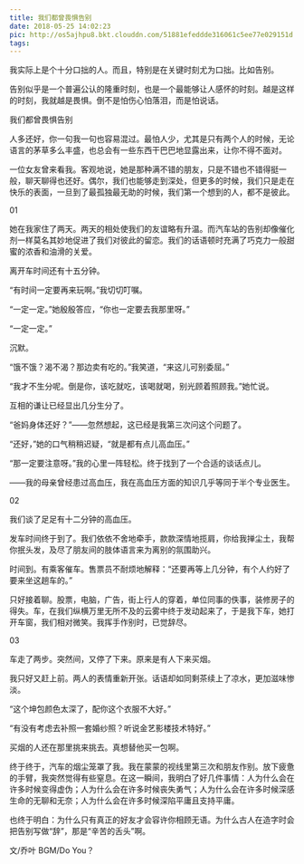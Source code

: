 ```yaml
---
title: 我们都曾畏惧告别
date: 2018-05-25 14:02:23
pic: http://os5ajhpu8.bkt.clouddn.com/51881efeddde316061c5ee77e029151d.jpg?imageslim
tags:
---
```


我实际上是个十分口拙的人。而且，特别是在关键时刻尤为口拙。比如告别。

告别似乎是一个普遍公认的隆重时刻，也是一个最能够让人感怀的时刻。越是这样的时刻，我就越是畏惧。倒不是怕伤心怕落泪，而是怕说话。

我们都曾畏惧告别

人多还好，你一句我一句也容易混过。最怕人少，尤其是只有两个人的时候，无论语言的茅草多么丰盛，也总会有一些东西干巴巴地显露出来，让你不得不面对。

一位女友曾来看我。客观地说，她是那种满不错的朋友，只是不错也不错得挺一般，聊天聊得也还好。偶尔，我们也能够走到深处，但更多的时候，我们只是走在快乐的表面，一旦到了最孤独最无助的时候，我们第一个想到的人，都不是彼此。

01

她在我家住了两天。两天的相处使我们的友谊略有升温。而汽车站的告别却像催化剂一样莫名其妙地促进了我们对彼此的留恋。我们的话语顿时充满了巧克力一般甜蜜的浓香和油滑的关爱。

离开车时间还有十五分钟。

“有时间一定要再来玩啊。”我切切叮嘱。

“一定一定。”她殷殷答应，“你也一定要去我那里呀。”

“一定一定。”

沉默。

“饿不饿？渴不渴？那边卖有吃的。”我笑道，“来这儿可别委屈。”

“我才不生分呢。倒是你，该吃就吃，该喝就喝，别光顾着照顾我。”她忙说。

互相的谦让已经显出几分生分了。

“爸妈身体还好？”——忽然想起，这已经是我第三次问这个问题了。

“还好，”她的口气稍稍迟疑，“就是都有点儿高血压。”

“那一定要注意呀。”我的心里一阵轻松。终于找到了一个合适的谈话点儿。

——我的母亲曾经患过高血压，我在高血压方面的知识几乎等同于半个专业医生。

02

我们谈了足足有十二分钟的高血压。

发车时间终于到了。我们依依不舍地牵手，款款深情地揽肩，你给我掸尘土，我帮你抿头发，及尽了朋友间的肢体语言来为离别的氛围助兴。

时间到。有乘客催车。售票员不耐烦地解释：“还要再等上几分钟，有个人约好了要来坐这趟车的。”

只好接着聊。股票，电脑，广告，街上行人的穿着，单位同事的佚事，装修房子的得失。车，在我们纵横万里无所不及的云雾中终于发动起来了，于是我下车，她打开车窗，我们相对微笑。我挥手作别时，已觉辞尽。

03

车走了两步。突然间，又停了下来。原来是有人下来买烟。

我只好又赶上前。两人的表情重新开张。话语却如同剩茶续上了凉水，更加滋味惨淡。

“这个坤包颜色太深了，配你这个衣服不大好。”

“有没有考虑去补照一套婚纱照？听说金艺影楼技术特好。”

买烟的人还在那里挑来挑去。真想替他买一包啊。

终于终于，汽车的烟尘笼罩了我。我在蒙蒙的视线里第三次和朋友作别。放下疲惫的手臂，我突然觉得有些窒息。在这一瞬间，我明白了好几件事情：人为什么会在许多时候变得虚伪；人为什么会在许多时候丧失勇气；人为什么会在许多时候深感生命的无聊和无奈；人为什么会在许多时候深陷平庸且支持平庸。

也终于明白：为什么只有真正的好友才会容许你相顾无语。为什么古人在造字时会把告别写做“辞”，那是“辛苦的舌头”啊。

文/乔叶
BGM/Do You？
